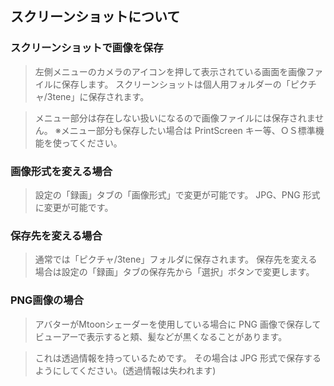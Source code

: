 ## スクリーンショットについて

### スクリーンショットで画像を保存

>左側メニューのカメラのアイコンを押して表示されている画面を画像ファイルに保存します。
>スクリーンショットは個人用フォルダーの「ピクチャ/3tene」に保存されます。 

>メニュー部分は存在しない扱いになるので画像ファイルには保存されません。
>※メニュー部分も保存したい場合は PrintScreen キー等、ＯＳ標準機能を使ってください。


### 画像形式を変える場合

>設定の「録画」タブの「画像形式」で変更が可能です。
>JPG、PNG 形式に変更が可能です。


### 保存先を変える場合

>通常では「ピクチャ/3tene」フォルダに保存されます。
>保存先を変える場合は設定の「録画」タブの保存先から「選択」ボタンで変更します。


### PNG画像の場合

>アバターがMtoonシェーダーを使用している場合に PNG 画像で保存して
>ビューアーで表示すると頬、髪などが黒くなることがあります。

>これは透過情報を持っているためです。
>その場合は JPG 形式で保存するようにしてください。(透過情報は失われます)


